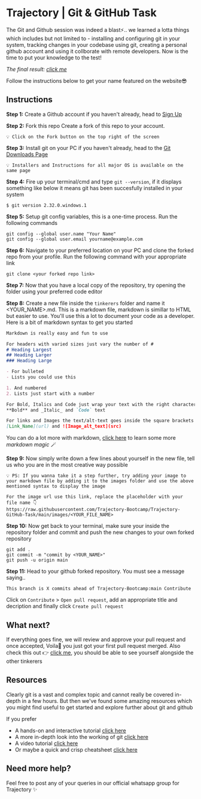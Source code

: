 # Trajectory | Git & GitHub Task

The Git and Github session was indeed a blast⚡.. we learned a lotta things which includes but not limited to - installing and configuring git in your system, tracking changes in your codebase using git, creating a personal github account and using it collborate with remote developers. Now is the time to put your knowledge to the test!

_The final result:_ _[click me](https://trajectory-bootcamp.github.io/Trajectory-GitHub-Task/)_

Follow the instructions below to get your name featured on the website😎

## Instructions

**Step 1:** Create a Github account if you haven't already, head to [Sign Up](https://github.com/signup)

**Step 2:** Fork this repo
Create a fork of this repo to your account.
``` 
💡 Click on the Fork button on the top right of the screen
```

**Step 3:** Install git on your PC if you haven't already, head to the [Git Downloads Page](https://git-scm.com/downloads)
``` 
💡 Installers and Instructions for all major OS is available on the same page
```

**Step 4:** Fire up your terminal/cmd and type `git --version`, if it displays something like below it means git has been succesfully installed in your system
```
$ git version 2.32.0.windows.1
```

**Step 5:** Setup git config variables, this is a one-time process. Run the following commands

`git config --global user.name "Your Name"` <br>
`git config --global user.email yourname@example.com`

**Step 6:** Navigate to your preferred location on your PC and clone the forked repo from your profile. Run the following command with your appropriate link

`git clone <your forked repo link>`

**Step 7:** Now that you have a local copy of the repository, try opening the folder using your preferred code editor

**Step 8:** Create a new file inside the `tinkerers` folder and name it <YOUR_NAME>.md. This is a markdown file, markdown is simillar to HTML but easier to use. You'll use this a lot to document your code as a developer. Here is a bit of markdown syntax to get you started

```markdown
Markdown is really easy and fun to use

For headers with varied sizes just vary the number of #
# Heading Largest
## Heading Larger
### Heading Large

- For bulleted
- Lists you could use this

1. And numbered
2. Lists just start with a number

For Bold, Italics and Code just wrap your text with the right characters
**Bold** and _Italic_ and `Code` text

For links and Images the text/alt-text goes inside the square brackets and link inside the the braces
[Link_Name](url) and ![Image_alt_text](src)
```
You can do a lot more with markdown, [click here](https://www.markdownguide.org/cheat-sheet) to learn some more _markdown magic_ 🪄

**Step 9:** Now simply write down a few lines about yourself in the new file, tell us who you are in the most creative way possible
``` 
💡 PS: If you wanna take it a step further, try adding your image to your markdown file by adding it to the images folder and use the above mentioned syntax to display the image
```
```
For the image url use this link, replace the placeholder with your file name 👇
https://raw.githubusercontent.com/Trajectory-Bootcamp/Trajectory-GitHub-Task/main/images/<YOUR_FILE_NAME>
```

**Step 10:** Now get back to your terminal, make sure your inside the repository folder and commit and push the new changes to your own forked repository

`git add .` <br>
`git commit -m "commit by <YOUR_NAME>"` <br>
`git push -u origin main`

**Step 11:** Head to your github forked repository. You must see a message saying..
```
This branch is X commits ahead of Trajectory-Bootcamp:main Contribute
```
Click on `Contribute` > `Open pull request`, add an appropriate title and decription and finally click `Create pull request`
<br>

## What next?
If everything goes fine, we will review and approve your pull request and once accepted, Voila🎉 you just got your first pull request merged. Also check this out 👉 [click me](https://trajectory-bootcamp.github.io/Trajectory-GitHub-Task/), you should be able to see yourself alongside the other tinkerers
<br>

## Resources
Clearly git is a vast and complex topic and cannot really be covered in-depth in a few hours. But then we've found some amazing resources which you might find useful to get started and explore further about git and github

If you prefer
- A hands-on and interactive tutorial [click here](https://gitimmersion.com)
- A more in-depth look into the working of git [click here](https://dev.to/unseenwizzard/learn-git-concepts-not-commands-4gjc)
- A video tutorial [click here](https://youtu.be/HuKskPmxhy8)
- Or maybe a quick and crisp cheatsheet [click here](https://betterprogramming.pub/basic-git-github-cheat-sheet-fa020831cb35)


## Need more help?
Feel free to post any of your queries in our official whatsapp group for Trajectory ✨
